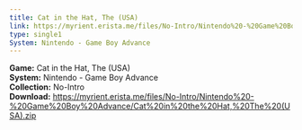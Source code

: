 ```yaml
---
title: Cat in the Hat, The (USA)
link: https://myrient.erista.me/files/No-Intro/Nintendo%20-%20Game%20Boy%20Advance/Cat%20in%20the%20Hat,%20The%20(USA).zip
type: single1
System: Nintendo - Game Boy Advance
---
```

<b>Game:</b> Cat in the Hat, The (USA)<br>
<b>System:</b> Nintendo - Game Boy Advance<br>
<b>Collection:</b> No-Intro<br>
<b>Download:</b> https://myrient.erista.me/files/No-Intro/Nintendo%20-%20Game%20Boy%20Advance/Cat%20in%20the%20Hat,%20The%20(USA).zip
